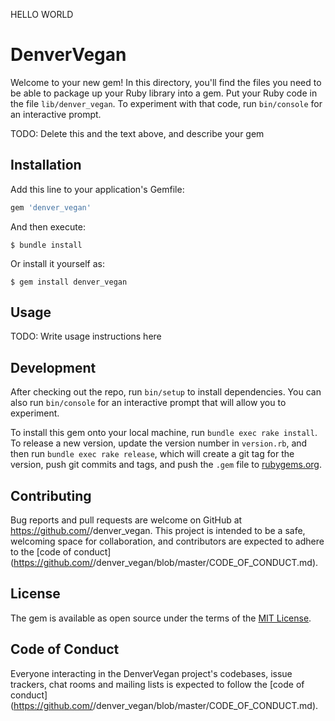 HELLO WORLD

# DenverVegan

Welcome to your new gem! In this directory, you'll find the files you need to be able to package up your Ruby library into a gem. Put your Ruby code in the file `lib/denver_vegan`. To experiment with that code, run `bin/console` for an interactive prompt.

TODO: Delete this and the text above, and describe your gem

## Installation

Add this line to your application's Gemfile:

```ruby
gem 'denver_vegan'
```

And then execute:

    $ bundle install

Or install it yourself as:

    $ gem install denver_vegan

## Usage

TODO: Write usage instructions here

## Development

After checking out the repo, run `bin/setup` to install dependencies. You can also run `bin/console` for an interactive prompt that will allow you to experiment.

To install this gem onto your local machine, run `bundle exec rake install`. To release a new version, update the version number in `version.rb`, and then run `bundle exec rake release`, which will create a git tag for the version, push git commits and tags, and push the `.gem` file to [rubygems.org](https://rubygems.org).

## Contributing

Bug reports and pull requests are welcome on GitHub at https://github.com/<github username>/denver_vegan. This project is intended to be a safe, welcoming space for collaboration, and contributors are expected to adhere to the [code of conduct](https://github.com/<github username>/denver_vegan/blob/master/CODE_OF_CONDUCT.md).


## License

The gem is available as open source under the terms of the [MIT License](https://opensource.org/licenses/MIT).

## Code of Conduct

Everyone interacting in the DenverVegan project's codebases, issue trackers, chat rooms and mailing lists is expected to follow the [code of conduct](https://github.com/<github username>/denver_vegan/blob/master/CODE_OF_CONDUCT.md).
